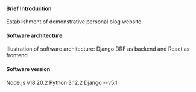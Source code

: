 #### Brief Introduction
Establishment of demonstrative personal blog website

#### Software architecture
Illustration of software architecture: Django DRF as backend and React as frontend
#### Software version
Node.js v18.20.2
Python 3.12.2 
Django --v5.1




